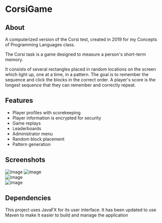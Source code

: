 # CorsiGame

## About

A computerized version of the Corsi test, created in 2019 for my Concepts of Programming Languages class.

The Corsi task is a game designed to measure a person's short-term memory. 

It consists of several rectangles placed in random locations on the screen which light up, one at a time, in a pattern.
The goal is to remember the sequence and click the blocks in the correct order.
A player's score is the longest sequence that they can remember and correctly repeat.

## Features
- Player profiles with scorekeeping
- Player information is encrypted for security
- Game replays
- Leaderboards
- Administrator menu
- Random block placement
- Pattern generation

## Screenshots
![image](https://user-images.githubusercontent.com/50966543/136835340-b67d6217-42c8-4d53-a538-f76792cfcab3.png)
![image](https://user-images.githubusercontent.com/50966543/136835521-2dbe7d86-4b0b-4245-ae32-814da9d51538.png)  
![image](https://user-images.githubusercontent.com/50966543/136835404-fb4c326e-e1cb-41fc-bca1-f84ca90f42ed.png)  
![image](https://user-images.githubusercontent.com/50966543/136838435-c1fd149c-82ed-4577-a774-6c890840b993.png)

## Dependencies
This project uses JavaFX for its user interface. It has been updated to use Maven to make it easier to build and manage the application
